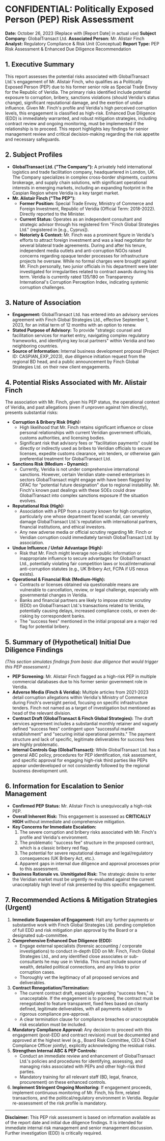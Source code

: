 # CONFIDENTIAL: Politically Exposed Person (PEP) Risk Assessment

**Date:** October 26, 2023 (Replace with [Report Date] in actual use)
**Subject Company:** GlobalTransact Ltd.
**Associated Person:** Mr. Alistair Finch
**Analyst:** Regulatory Compliance & Risk Unit (Conceptual)
**Report Type:** PEP Risk Assessment & Enhanced Due Diligence Recommendation

## 1. Executive Summary

This report assesses the potential risks associated with GlobalTransact Ltd.'s engagement of Mr. Alistair Finch, who qualifies as a Politically Exposed Person (PEP) due to his former senior role as Special Trade Envoy for the Republic of Veridia. The primary risks identified include potential exposure to corruption, bribery, sanctions violations (should Veridia's status change), significant reputational damage, and the exertion of undue influence. Given Mr. Finch's profile and Veridia's high perceived corruption levels, this engagement is classified as high-risk. Enhanced Due Diligence (EDD) is immediately warranted, and robust mitigation strategies, including contract review and ongoing monitoring, must be implemented if the relationship is to proceed. This report highlights key findings for senior management review and critical decision-making regarding the risk appetite and necessary safeguards.

## 2. Subject Profiles

*   **GlobalTransact Ltd. ("The Company"):** A privately held international logistics and trade facilitation company, headquartered in London, UK. The Company specializes in complex cross-border shipments, customs brokerage, and supply chain solutions, with significant operational interests in emerging markets, including an expanding footprint in the Caspian Region where Veridia is a key target market.
*   **Mr. Alistair Finch ("The PEP"):**
    *   **Former Position:** Special Trade Envoy, Ministry of Commerce and Foreign Investment, Republic of Veridia (Official Term: 2018-2022). Directly reported to the Minister.
    *   **Current Status:** Operates as an independent consultant and strategic advisor through his registered firm "Finch Global Strategies Ltd." (registered in [e.g., Cyprus]).
    *   **Notoriety & Context:** Mr. Finch was a prominent figure in Veridia's efforts to attract foreign investment and was a lead negotiator for several bilateral trade agreements. During and after his tenure, independent media outlets and anti-corruption NGOs raised concerns regarding opaque tender processes for infrastructure projects he oversaw. While no formal charges were brought against Mr. Finch personally, two junior officials in his department were later investigated for irregularities related to contract awards during his term. Veridia is currently rated 135/180 on Transparency International's Corruption Perception Index, indicating systemic corruption challenges.

## 3. Nature of Association

*   **Engagement:** GlobalTransact Ltd. has entered into an advisory services agreement with Finch Global Strategies Ltd., effective September 1, 2023, for an initial term of 12 months with an option to renew.
*   **Stated Purpose of Advisory:** To provide "strategic counsel and facilitation services for market entry, navigating complex regulatory frameworks, and identifying key local partners" within Veridia and two neighboring countries.
*   **Source of Information:** Internal business development proposal (Project ID: CASPIAN_EXP_2023), due diligence initiation request from the regional BD head, and a public announcement by Finch Global Strategies Ltd. on their new client engagements.

## 4. Potential Risks Associated with Mr. Alistair Finch

The association with Mr. Finch, given his PEP status, the operational context of Veridia, and past allegations (even if unproven against him directly), presents substantial risks:

*   **Corruption & Bribery Risk (High):**
    *   High likelihood that Mr. Finch retains significant influence or close personal relationships with current Veridian government officials, customs authorities, and licensing bodies.
    *   Significant risk that advisory fees or "facilitation payments" could be directly or indirectly used as bribes to Veridian officials to secure licenses, expedite customs clearance, win tenders, or otherwise gain preferential treatment for GlobalTransact Ltd.
*   **Sanctions Risk (Medium - Dynamic):**
    *   Currently, Veridia is not under comprehensive international sanctions. However, certain Veridian state-owned enterprises in sectors GlobalTransact might engage with have been flagged by OFAC for "potential future designation" due to regional instability. Mr. Finch's known past dealings with these SOEs could draw GlobalTransact into complex sanctions exposure if the situation evolves.
*   **Reputational Risk (High):**
    *   Association with a PEP from a country known for high corruption, particularly one whose department faced scandal, can severely damage GlobalTransact Ltd.'s reputation with international partners, financial institutions, and ethical investors.
    *   Any new adverse media or official scrutiny regarding Mr. Finch or Veridian corruption could immediately tarnish GlobalTransact Ltd. by association.
*   **Undue Influence / Unfair Advantage (High):**
    *   Risk that Mr. Finch might leverage non-public information or inappropriate influence to secure advantages for GlobalTransact Ltd., potentially violating fair competition laws or local/international anti-corruption statutes (e.g., UK Bribery Act, FCPA if US nexus exists).
*   **Operational & Financial Risk (Medium-High):**
    *   Contracts or licenses obtained via questionable means are vulnerable to cancellation, review, or legal challenge, especially with governmental changes in Veridia.
    *   Banks and financial partners are likely to impose stricter scrutiny (EDD) on GlobalTransact Ltd.'s transactions related to Veridia, potentially causing delays, increased compliance costs, or even de-risking by correspondent banks.
    *   The "success fees" mentioned in the initial proposal are a major red flag for potential bribery.

## 5. Summary of (Hypothetical) Initial Due Diligence Findings

*(This section simulates findings from basic due diligence that would trigger this PEP assessment.)*

*   **PEP Screening:** Mr. Alistair Finch flagged as a high-risk PEP in multiple commercial databases due to his former senior government role in Veridia.
*   **Adverse Media (Finch & Veridia):** Multiple articles from 2021-2023 detail corruption allegations within Veridia's Ministry of Commerce during Finch's oversight period, focusing on specific infrastructure tenders. Finch not named as a target of investigation but mentioned as head of the relevant division.
*   **Contract Draft (GlobalTransact & Finch Global Strategies):** The draft services agreement includes a substantial monthly retainer and vaguely defined "success fees" contingent upon "successful market establishment" and "securing initial operational permits." The payment structure and lack of specific, legitimate deliverables for success fees are highly problematic.
*   **Internal Controls Gap (GlobalTransact):** While GlobalTransact Ltd. has a general ABC policy, procedures for PEP identification, risk assessment, and specific approval for engaging high-risk third parties like PEPs appear underdeveloped or not consistently followed by the regional business development unit.

## 6. Information for Escalation to Senior Management

*   **Confirmed PEP Status:** Mr. Alistair Finch is unequivocally a high-risk PEP.
*   **Overall Inherent Risk:** This engagement is assessed as **CRITICALLY HIGH** without immediate and comprehensive mitigation.
*   **Key Concerns for Immediate Escalation:**
    1.  The severe corruption and bribery risks associated with Mr. Finch's profile and Veridia's environment.
    2.  The problematic "success fee" structure in the proposed contract, which is a classic bribery red flag.
    3.  The potential for severe reputational damage and legal/regulatory consequences (UK Bribery Act, etc.).
    4.  Apparent gaps in internal due diligence and approval processes prior to this assessment.
*   **Business Rationale vs. Unmitigated Risk:** The strategic desire to enter the Veridian market must be urgently re-evaluated against the current unacceptably high level of risk presented by this specific engagement.

## 7. Recommended Actions & Mitigation Strategies (Urgent)

1.  **Immediate Suspension of Engagement:** Halt any further payments or substantive work with Finch Global Strategies Ltd. pending completion of full EDD and risk mitigation plan approval by the Board or a designated sub-committee.
2.  **Comprehensive Enhanced Due Diligence (EDD):**
    *   Engage external specialists (forensic accounting / corporate investigations) to conduct in-depth EDD on Mr. Finch, Finch Global Strategies Ltd., and any identified close associates or sub-consultants he may use in Veridia. This must include source of wealth, detailed political connections, and any links to prior corruption cases.
    *   Thoroughly vet the legitimacy of all proposed services and deliverables.
3.  **Contract Renegotiation/Termination:**
    *   The current contract draft, especially regarding "success fees," is unacceptable. If the engagement is to proceed, the contract must be renegotiated to feature transparent, fixed fees based on clearly defined, legitimate deliverables, with all payments subject to rigorous compliance pre-approval.
    *   A clear termination clause for compliance breaches or unacceptable risk escalation must be included.
4.  **Mandatory Compliance Approval:** Any decision to proceed with this engagement (post-EDD and contract revision) must be documented and approved at the highest level (e.g., Board Risk Committee, CEO & Chief Compliance Officer jointly), explicitly acknowledging the residual risks.
5.  **Strengthen Internal ABC & PEP Controls:**
    *   Conduct an immediate review and enhancement of GlobalTransact Ltd.'s policies and procedures for identifying, assessing, and managing risks associated with PEPs and other high-risk third parties.
    *   Mandatory training for all relevant staff (BD, legal, finance, procurement) on these enhanced controls.
6.  **Implement Stringent Ongoing Monitoring:** If engagement proceeds, implement continuous monitoring of Mr. Finch, his firm, related transactions, and the political/regulatory environment in Veridia. Regular re-assessment of the risk profile is mandatory.

---
**Disclaimer:** This PEP risk assessment is based on information available as of the report date and initial due diligence findings. It is intended for immediate internal risk management and senior management discussion. Further investigation (EDD) is critically required.
